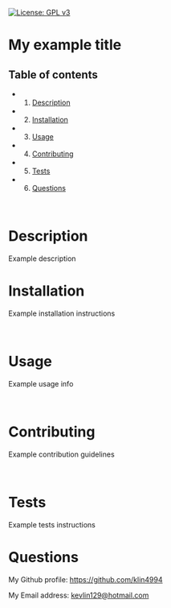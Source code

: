 [![License: GPL v3](https://img.shields.io/badge/License-GPLv3-blue.svg)](https://www.gnu.org/licenses/gpl-3.0)

<h1>My example title</h1>
<!-- Table of content -->
<h2>Table of contents</h2>

* 1. [Description](#Description)
* 2. [Installation](#Installation)
* 3. [Usage](#Usage)
* 4. [Contributing](#Contributing)
* 5. [Tests](#Tests)
* 6. [Questions](#Questions) 


<br>

<h1>Description</h1>
<p>Example description</p>
<h1>Installation</h1>
<p>Example installation instructions</p>
<br>
<h1>Usage</h1>
<p>Example usage info</p>
<br>
<h1>Contributing</h1>
<p>Example contribution guidelines</p>
<br>
<h1>Tests</h1>
<p>Example tests instructions
<br>
<h1>Questions</h1>
<p><span>My Github profile: </span><a href="https://github.com/klin4994" class="col-12">https://github.com/klin4994</a></p>
<p><span>My Email address: </span><a href = "mailto: kevlin129@hotmail.com">kevlin129@hotmail.com</a></p>
</p>

